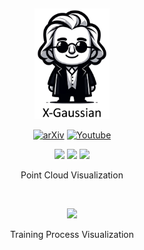 &nbsp;

<div align="center">

<p align="center"> <img src="3d_demo/logo.png" width="120px"> </p>

[![arXiv](https://img.shields.io/badge/paper-arxiv-179bd3)](https://arxiv.org/abs/2311.10959)
[![Youtube](https://img.shields.io/badge/video-youtube-red)](https://www.youtube.com/watch?v=gDVf_Ngeghg)




<img src="3d_demo/teapot.gif" style="height:200px" /> 

<img src="3d_demo/foot.gif" style="height:160px" /> 

<img src="3d_demo/bonsai.gif" style="height:200px" /> 

Point Cloud Visualization

&nbsp;

<img src="3d_demo/training_process.gif" style="height:200px" /> 

Training Process Visualization

</div>


&nbsp;
